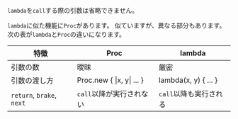 `lambda`を`call`する際の引数は省略できません。

`lambda`に似た機能に`Proc`があります。
似ていますが、異なる部分もあります。
次の表が`lambda`と`Proc`の違いになります。

| 特徴 | Proc | lambda |
|-|-|-|
| 引数の数 | 曖昧 | 厳密 |
| 引数の渡し方 | Proc.new { \|x, y\| ... } | lambda(x, y) { ... } |
| `return`, `brake`, `next` | `call`以降が実行されない | `call`以降も実行される |
